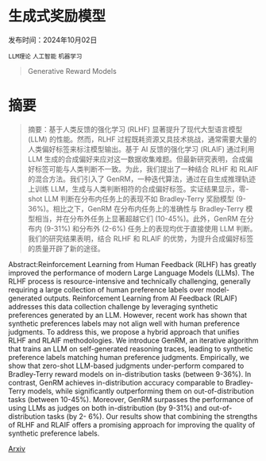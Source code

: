 # 生成式奖励模型

发布时间：2024年10月02日

`LLM理论` `人工智能` `机器学习`

> Generative Reward Models

# 摘要

> 摘要：基于人类反馈的强化学习 (RLHF) 显著提升了现代大型语言模型 (LLM) 的性能。然而，RLHF 过程既耗资源又具技术挑战，通常需要大量的人类偏好标签来标注模型输出。基于 AI 反馈的强化学习 (RLAIF) 通过利用 LLM 生成的合成偏好来应对这一数据收集难题。但最新研究表明，合成偏好标签可能与人类判断不一致。为此，我们提出了一种结合 RLHF 和 RLAIF 的混合方法。我们引入了 GenRM，一种迭代算法，通过在自生成推理轨迹上训练 LLM，生成与人类判断相符的合成偏好标签。实证结果显示，零-shot LLM 判断在分布内任务上的表现不如 Bradley-Terry 奖励模型 (9-36%)。相比之下，GenRM 在分布内任务上的准确性与 Bradley-Terry 模型相当，并在分布外任务上显著超越它们 (10-45%)。此外，GenRM 在分布内 (9-31%) 和分布外 (2-6%) 任务上的表现均优于直接使用 LLM 判断。我们的研究结果表明，结合 RLHF 和 RLAIF 的优势，为提升合成偏好标签的质量开辟了新的途径。

> 
Abstract:Reinforcement Learning from Human Feedback (RLHF) has greatly improved the performance of modern Large Language Models (LLMs). The RLHF process is resource-intensive and technically challenging, generally requiring a large collection of human preference labels over model-generated outputs. Reinforcement Learning from AI Feedback (RLAIF) addresses this data collection challenge by leveraging synthetic preferences generated by an LLM. However, recent work has shown that synthetic preferences labels may not align well with human preference judgments. To address this, we propose a hybrid approach that unifies RLHF and RLAIF methodologies. We introduce GenRM, an iterative algorithm that trains an LLM on self-generated reasoning traces, leading to synthetic preference labels matching human preference judgments. Empirically, we show that zero-shot LLM-based judgments under-perform compared to Bradley-Terry reward models on in-distribution tasks (between 9-36%). In contrast, GenRM achieves in-distribution accuracy comparable to Bradley-Terry models, while significantly outperforming them on out-of-distribution tasks (between 10-45%). Moreover, GenRM surpasses the performance of using LLMs as judges on both in-distribution (by 9-31%) and out-of-distribution tasks (by 2- 6%). Our results show that combining the strengths of RLHF and RLAIF offers a promising approach for improving the quality of synthetic preference labels.
    

[Arxiv](https://arxiv.org/pdf/2410.12832)
